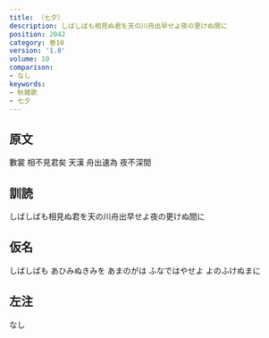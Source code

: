 ```yaml
---
title: （七夕）
description: しばしばも相見ぬ君を天の川舟出早せよ夜の更けぬ間に
position: 2042
category: 巻10
version: '1.0'
volume: 10
comparison:
- なし
keywords:
- 秋雑歌
- 七夕
---
```


## 原文

數裳 相不見君矣 天漢 舟出速為 夜不深間

## 訓読

しばしばも相見ぬ君を天の川舟出早せよ夜の更けぬ間に

## 仮名

しばしばも あひみぬきみを あまのがは ふなではやせよ よのふけぬまに

## 左注

なし
